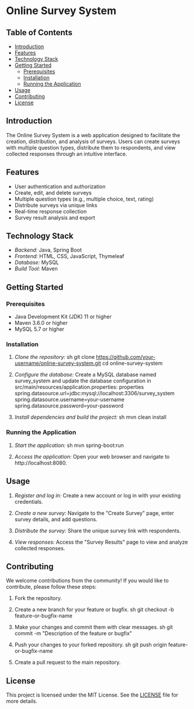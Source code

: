 # Online Survey System

## Table of Contents
- [Introduction](#introduction)
- [Features](#features)
- [Technology Stack](#technology-stack)
- [Getting Started](#getting-started)
  - [Prerequisites](#prerequisites)
  - [Installation](#installation)
  - [Running the Application](#running-the-application)
- [Usage](#usage)
- [Contributing](#contributing)
- [License](#license)

## Introduction
The Online Survey System is a web application designed to facilitate the creation, distribution, and analysis of surveys. Users can create surveys with multiple question types, distribute them to respondents, and view collected responses through an intuitive interface.

## Features
- User authentication and authorization
- Create, edit, and delete surveys
- Multiple question types (e.g., multiple choice, text, rating)
- Distribute surveys via unique links
- Real-time response collection
- Survey result analysis and export

## Technology Stack
- *Backend:* Java, Spring Boot
- *Frontend:* HTML, CSS, JavaScript, Thymeleaf
- *Database:* MySQL
- *Build Tool:* Maven

## Getting Started

### Prerequisites
- Java Development Kit (JDK) 11 or higher
- Maven 3.6.0 or higher
- MySQL 5.7 or higher

### Installation
1. *Clone the repository:*
   sh
   git clone https://github.com/your-username/online-survey-system.git
   cd online-survey-system
   

2. *Configure the database:*
   Create a MySQL database named survey_system and update the database configuration in src/main/resources/application.properties:
   properties
   spring.datasource.url=jdbc:mysql://localhost:3306/survey_system
   spring.datasource.username=your-username
   spring.datasource.password=your-password
   

3. *Install dependencies and build the project:*
   sh
   mvn clean install
   

### Running the Application
1. *Start the application:*
   sh
   mvn spring-boot:run
   

2. *Access the application:*
   Open your web browser and navigate to http://localhost:8080.

## Usage
1. *Register and log in:*
   Create a new account or log in with your existing credentials.

2. *Create a new survey:*
   Navigate to the "Create Survey" page, enter survey details, and add questions.

3. *Distribute the survey:*
   Share the unique survey link with respondents.

4. *View responses:*
   Access the "Survey Results" page to view and analyze collected responses.

## Contributing
We welcome contributions from the community! If you would like to contribute, please follow these steps:
1. Fork the repository.
2. Create a new branch for your feature or bugfix.
   sh
   git checkout -b feature-or-bugfix-name
   
3. Make your changes and commit them with clear messages.
   sh
   git commit -m "Description of the feature or bugfix"
   
4. Push your changes to your forked repository.
   sh
   git push origin feature-or-bugfix-name
   
5. Create a pull request to the main repository.

## License
This project is licensed under the MIT License. See the [LICENSE](LICENSE) file for more details.
